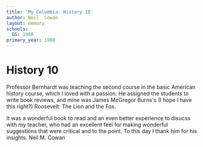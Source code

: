 ```yaml
---
title: 'My Columbia: History 10'
author: Neil  Cowan
layout: memory
schools:
  GS: 1960
primary_year: 1960
---
```

# History 10

Professor Bernhardt was teaching the second course in the basic American history course, which I loved with a passion.  He assigned the students to write book reviews, and mine was James McGregor Burns's (I hope I have this right?) Roosevelt: The Lion and the Fox.

It was a wonderful book to read and an even better experience to disucss with my teacher, who had an excellent feel for making wonderful suggestions that were critical and to the point. To this day I thank him for his insights. Neil M. Cowan
